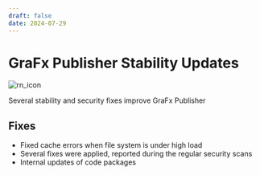 ```yaml
---
draft: false
date: 2024-07-29
---
```


# GraFx Publisher Stability Updates

![rn_icon](/assets/icon-GraFx-Publisher.svg)

Several stability and security fixes improve GraFx Publisher

<!-- more -->

## Fixes

- Fixed cache errors when file system is under high load
- Several fixes were applied, reported during the regular security scans
- Internal updates of code packages